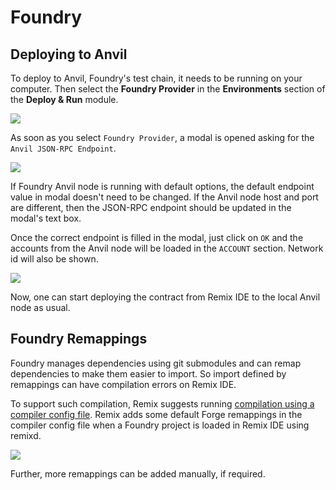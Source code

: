 Foundry
============

Deploying to Anvil
------------------

To deploy to Anvil, Foundry's test chain, it needs to be running on your computer. Then select the **Foundry Provider** in the **Environments** section of the **Deploy & Run** module. 

![](images/a-foundry-provider.png)

As soon as you select `Foundry Provider`, a modal is opened asking for the `Anvil JSON-RPC Endpoint`.

![](images/a-foundry-provider-modal.png)

If Foundry Anvil node is running with default options, the default endpoint value in modal doesn't need to be changed. If the Anvil node host and port are different, then the JSON-RPC endpoint should be updated in the modal's text box.

Once the correct endpoint is filled in the modal, just click on `OK` and the accounts from the Anvil node will be loaded in the `ACCOUNT` section. Network id will also be shown.

![](images/a-foundry-provider-connected.png)

Now, one can start deploying the contract from Remix IDE to the local Anvil node as usual.

Foundry Remappings
------------------

Foundry manages dependencies using git submodules and can remap dependencies to make them easier to import. So import defined by remappings can have compilation errors on Remix IDE.

To support such compilation, Remix suggests running [compilation using a compiler config file](https://remix-ide.readthedocs.io/en/latest/compile.html#json-file-for-compiler-configuration). Remix adds some default Forge remappings in the compiler config file when a Foundry project is loaded in Remix IDE using remixd.

![](images/a-foundry-cc.png)

Further, more remappings can be added manually, if required.






